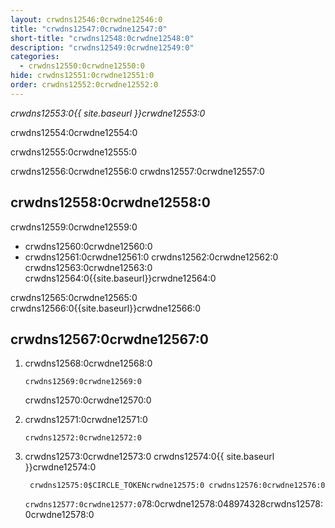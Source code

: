 ```yaml
---
layout: crwdns12546:0crwdne12546:0
title: "crwdns12547:0crwdne12547:0"
short-title: "crwdns12548:0crwdne12548:0"
description: "crwdns12549:0crwdne12549:0"
categories:
  - crwdns12550:0crwdne12550:0
hide: crwdns12551:0crwdne12551:0
order: crwdns12552:0crwdne12552:0
---
```

*crwdns12553:0{{ site.baseurl }}crwdne12553:0*

crwdns12554:0crwdne12554:0

crwdns12555:0crwdne12555:0

crwdns12556:0crwdne12556:0 crwdns12557:0crwdne12557:0

## crwdns12558:0crwdne12558:0

crwdns12559:0crwdne12559:0

* crwdns12560:0crwdne12560:0
* crwdns12561:0crwdne12561:0 crwdns12562:0crwdne12562:0 crwdns12563:0crwdne12563:0 crwdns12564:0{{site.baseurl}}crwdne12564:0

crwdns12565:0crwdne12565:0 crwdns12566:0{{site.baseurl}}crwdne12566:0

## crwdns12567:0crwdne12567:0

1. crwdns12568:0crwdne12568:0
    
    `crwdns12569:0crwdne12569:0`
    
    crwdns12570:0crwdne12570:0

2. crwdns12571:0crwdne12571:0
    
    `crwdns12572:0crwdne12572:0`

3. crwdns12573:0crwdne12573:0 crwdns12574:0{{ site.baseurl }}crwdne12574:0
    
        crwdns12575:0$CIRCLE_TOKENcrwdne12575:0 crwdns12576:0crwdne12576:0 
    
    `crwdns12577:0crwdne12577:0`78:0crwdne12578:048974328crwdns12578:0crwdne12578:0